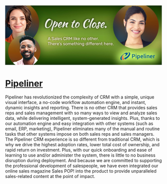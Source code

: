 [![Visit Pipeliner](imagePreview.jpg)](https://pipelinersales.com)

# [Pipeliner](https://pipelinersales.com)

Pipeliner has revolutionized the complexity of CRM with a simple, unique visual interface, a no-code workflow automation engine, and instant, dynamic insights and reporting.
There is no other CRM that provides sales reps and sales management with so many ways to view and analyze sales data, while delivering intelligent, system-generated insights.
Plus, thanks to our automation engine and easy integration with other systems (such as email, ERP, marketing), Pipeliner eliminates many of the manual and routine tasks that other systems impose on both sales reps and sales managers.
The Pipeliner CRM experience is so different from traditional CRM, which is why we drive the highest adoption rates, lower total cost of ownership, and rapid return on investment. Plus, with our quick onboarding and ease of learning to use and/or administer the system, there is little to no business disruption during deployment.
And because we are committed to supporting the professional development of salespeople, we have even integrated our online sales magazine Sales POP! into the product to provide unparalleled sales-related content at the point of impact.

